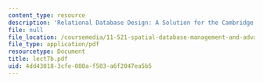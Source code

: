 ```yaml
---
content_type: resource
description: 'Relational Database Design: A Solution for the Cambridge Fire Department'
file: null
file_location: /coursemedia/11-521-spatial-database-management-and-advanced-geographic-information-systems-spring-2003/4dd430183cfe080af503a6f2047ea5b5_lect7b.pdf
file_type: application/pdf
resourcetype: Document
title: lect7b.pdf
uid: 4dd43018-3cfe-080a-f503-a6f2047ea5b5
---
```

